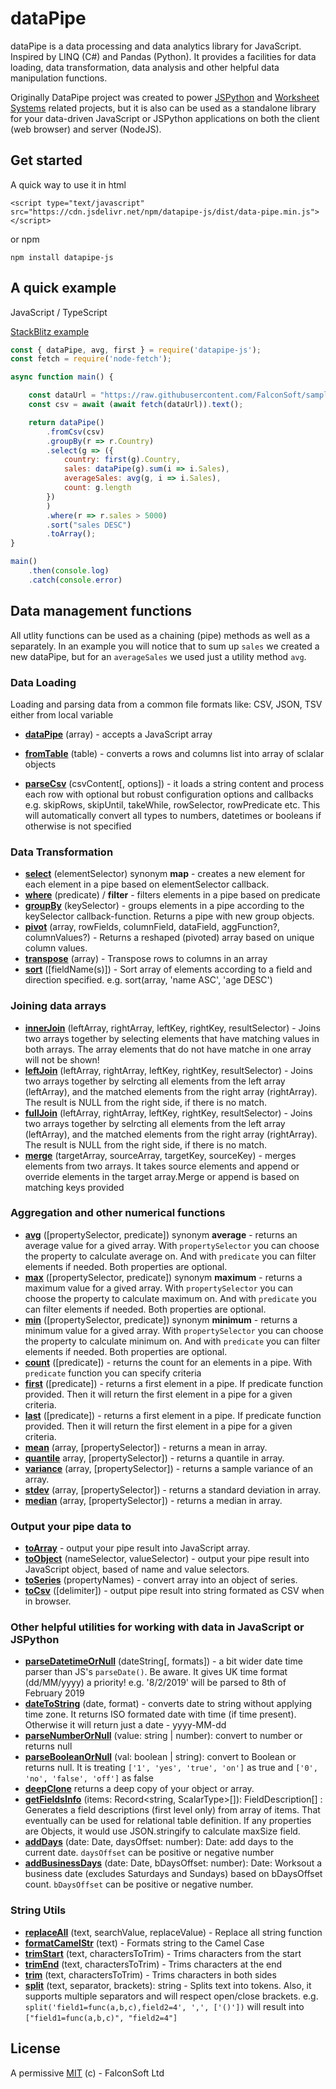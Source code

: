 # dataPipe

dataPipe is a data processing and data analytics library for JavaScript. Inspired by LINQ (C#) and Pandas (Python). It provides a facilities for data loading, data transformation, data analysis and other helpful data manipulation functions. 

Originally DataPipe project was created to power [JSPython](https://github.com/jspython-dev/jspython) and [Worksheet Systems](https://worksheet.systems) related projects, but it is also can be used as a standalone library for your data-driven JavaScript or JSPython applications on both the client (web browser) and server (NodeJS).

## Get started

A quick way to use it in html

```
<script type="text/javascript" src="https://cdn.jsdelivr.net/npm/datapipe-js/dist/data-pipe.min.js"></script>
```

or npm

```
npm install datapipe-js
```

## A quick example

JavaScript / TypeScript

[StackBlitz example](https://stackblitz.com/edit/datapipe-js-examples?file=index.js)

```js
const { dataPipe, avg, first } = require('datapipe-js');
const fetch = require('node-fetch');

async function main() {

    const dataUrl = "https://raw.githubusercontent.com/FalconSoft/sample-data/master/CSV/sample-testing-data-100.csv";
    const csv = await (await fetch(dataUrl)).text();

    return dataPipe()
        .fromCsv(csv)
        .groupBy(r => r.Country)
        .select(g => ({
            country: first(g).Country,
            sales: dataPipe(g).sum(i => i.Sales),
            averageSales: avg(g, i => i.Sales),
            count: g.length
        })
        )
        .where(r => r.sales > 5000)
        .sort("sales DESC")
        .toArray();
}

main()
    .then(console.log)
    .catch(console.error)
```

## Data management functions

All utlity functions can be used as a chaining (pipe) methods as well as a separately. In an example you will notice that to sum up `sales` we created a new dataPipe, but for an `averageSales` we used just a utility method `avg`. 

### Data Loading

Loading and parsing data from a common file formats like: CSV, JSON, TSV either from local variable

 - [**dataPipe**](https://www.datapipe-js.com/docs/datapipe#datapipe) (array) - accepts a JavaScript array
 
- [**fromTable**](https://www.datapipe-js.com/docs/datapipe-js-utils#fromtable) (table) - converts a rows and columns list into array of sclalar objects

 - [**parseCsv**](https://www.datapipe-js.com/docs/datapipe-js-utils#parsecsv) (csvContent[, options]) - it loads a string content and process each row with optional but robust configuration options and callbacks e.g. skipRows, skipUntil, takeWhile, rowSelector, rowPredicate etc. This will automatically convert all types to numbers, datetimes or booleans if otherwise is not specified

### Data Transformation

 - [**select**](https://www.datapipe-js.com/docs/datapipe-js-array#select) (elementSelector) synonym **map** - creates a new element for each element in a pipe based on elementSelector callback.
 - [**where**](https://www.datapipe-js.com/docs/datapipe-js-array#where) (predicate) / **filter** - filters elements in a pipe based on predicate
 - [**groupBy**](https://www.datapipe-js.com/docs/datapipe-js-array#groupby) (keySelector) - groups elements in a pipe according to the keySelector callback-function. Returns a pipe with new group objects.
 - [**pivot**](https://www.datapipe-js.com/docs/datapipe-js-array#pivot) (array, rowFields, columnField, dataField, aggFunction?, columnValues?) - Returns a reshaped (pivoted) array based on unique column values.
 - [**transpose**](https://www.datapipe-js.com/docs/datapipe-js-array#transpose) (array) - Transpose rows to columns in an array
 - [**sort**](https://www.datapipe-js.com/docs/datapipe-js-array#sort) ([fieldName(s)]) - Sort array of elements according to a field and direction specified. e.g. sort(array, 'name ASC', 'age DESC')

### Joining data arrays

 - [**innerJoin**](https://www.datapipe-js.com/docs/datapipe-js-array#innerjoin) (leftArray, rightArray, leftKey, rightKey, resultSelector) - Joins two arrays together by selecting elements that have matching values in both arrays. The array elements that do not have matche in one array will not be shown!
 - [**leftJoin**](https://www.datapipe-js.com/docs/datapipe-js-array#leftjoin) (leftArray, rightArray, leftKey, rightKey, resultSelector) - Joins two arrays together by selrcting all elements from the left array (leftArray), and the matched elements from the right array (rightArray). The result is NULL from the right side, if there is no match.
 - [**fullJoin**](https://www.datapipe-js.com/docs/datapipe-js-array#fulljoin) (leftArray, rightArray, leftKey, rightKey, resultSelector) - Joins two arrays together by selrcting all elements from the left array (leftArray), and the matched elements from the right array (rightArray). The result is NULL from the right side, if there is no match.
 - [**merge**](https://www.datapipe-js.com/docs/datapipe-js-array#merge) (targetArray, sourceArray, targetKey, sourceKey) - merges elements from two arrays. It takes source elements and append or override elements in the target array.Merge or append is based on matching keys provided


### Aggregation and other numerical functions

 - [**avg**](https://www.datapipe-js.com/docs/datapipe-js-array#avg) ([propertySelector, predicate]) synonym **average** - returns an average value for a gived array. With `propertySelector` you can choose the property to calculate average on. And with `predicate` you can filter elements if needed. Both properties are optional.
 - [**max**](https://www.datapipe-js.com/docs/datapipe-js-array#max) ([propertySelector, predicate]) synonym **maximum** - returns a maximum value for a gived array. With `propertySelector` you can choose the property to calculate maximum on. And with `predicate` you can filter elements if needed. Both properties are optional.
 - [**min**](https://www.datapipe-js.com/docs/datapipe-js-array#min) ([propertySelector, predicate]) synonym **minimum** - returns a minimum value for a gived array. With `propertySelector` you can choose the property to calculate minimum on. And with `predicate` you can filter elements if needed. Both properties are optional.
 - [**count**](https://www.datapipe-js.com/docs/datapipe-js-array#count) ([predicate]) - returns the count for an elements in a pipe. With `predicate` function you can specify criteria
 - [**first**](https://www.datapipe-js.com/docs/datapipe-js-array#first) ([predicate]) - returns a first element in a pipe. If predicate function provided. Then it will return the first element in a pipe for a given criteria.
 - [**last**](https://www.datapipe-js.com/docs/datapipe-js-array#last) ([predicate]) - returns a first element in a pipe. If predicate function provided. Then it will return the first element in a pipe for a given criteria.
 - [**mean**](https://www.datapipe-js.com/docs/datapipe-js-array#mean) (array, [propertySelector]) - returns a mean in array.
 - [**quantile**](https://www.datapipe-js.com/docs/datapipe-js-array#quantile) array, [propertySelector]) - returns a quantile in array.
 - [**variance**](https://www.datapipe-js.com/docs/datapipe-js-array#variance) (array, [propertySelector]) - returns a sample variance of an array.
 - [**stdev**](https://www.datapipe-js.com/docs/datapipe-js-array#stdev) (array, [propertySelector]) - returns a standard deviation in array.
 - [**median**](https://www.datapipe-js.com/docs/datapipe-js-array#median) (array, [propertySelector]) - returns a median in array.
 
### Output your pipe data to

 - [**toArray**](https://www.datapipe-js.com/docs/datapipe-js-utils#toarray) - output your pipe result into JavaScript array.
 - [**toObject**](https://www.datapipe-js.com/docs/datapipe-js-utils#toobject) (nameSelector, valueSelector) - output your pipe result into JavaScript object, based of name and value selectors.
 - [**toSeries**](https://www.datapipe-js.com/docs/datapipe-js-utils#toseries) (propertyNames) - convert array into an object of series.
 - [**toCsv**](https://www.datapipe-js.com/docs/datapipe-js-utils#tocsv) ([delimiter]) - output pipe result into string formated as CSV
when in browser.


### Other helpful utilities for working with data in JavaScript or JSPython
 - [**parseDatetimeOrNull**](https://www.datapipe-js.com/docs/datapipe-js-utils#parsedatetimeornull) (dateString[, formats]) - a bit wider date time parser than JS's `parseDate()`. Be aware. It gives UK time format (dd/MM/yyyy) a priority! e.g. '8/2/2019' will be parsed to 8th of February 2019
 - [**dateToString**](https://www.datapipe-js.com/docs/datapipe-js-utils#datetostring) (date, format) - converts date to string without applying time zone. It returns ISO formated date with time (if time present). Otherwise it will return just a date - yyyy-MM-dd
 - [**parseNumberOrNull**](https://www.datapipe-js.com/docs/datapipe-js-utils#parsenumberornull) (value: string | number): convert to number or returns null
 - [**parseBooleanOrNull**](https://www.datapipe-js.com/docs/datapipe-js-utils#parsebooleanornull) (val: boolean | string): convert to Boolean or returns null. It is treating `['1', 'yes', 'true', 'on']` as true and `['0', 'no', 'false', 'off']` as false 
 - [**deepClone**](https://www.datapipe-js.com/docs/datapipe-js-utils#deepclone) returns a deep copy of your object or array.
 - [**getFieldsInfo**](https://www.datapipe-js.com/docs/datapipe-js-utils#getfieldsinfo) (items: Record<string, ScalarType>[]): FieldDescription[] : Generates a field descriptions (first level only) from array of items. That eventually can be used for relational table definition. If any properties are Objects, it would use JSON.stringify to calculate maxSize field.
- [**addDays**](https://www.datapipe-js.com/docs/datapipe-js-utils#adddays) (date: Date, daysOffset: number): Date:  add days to the current date. `daysOffset` can be positive or negative number
- [**addBusinessDays**](https://www.datapipe-js.com/docs/datapipe-js-utils#addbusinessdays) (date: Date, bDaysOffset: number): Date:  Worksout a business date (excludes Saturdays and Sundays) based on bDaysOffset count. `bDaysOffset` can be positive or negative number.

### String Utils
 - [**replaceAll**](https://www.datapipe-js.com/docs/datapipe-js-string#replaceall) (text, searchValue, replaceValue) - Replace all string function
 - [**formatCamelStr**](https://www.datapipe-js.com/docs/datapipe-js-string#formatcamelstr) (text) - Formats string to the Camel Case
 - [**trimStart**](https://www.datapipe-js.com/docs/datapipe-js-string#trimstart) (text, charactersToTrim) - Trims characters from the start
 - [**trimEnd**](https://www.datapipe-js.com/docs/datapipe-js-string#trimend) (text, charactersToTrim) - Trims characters at the end
 - [**trim**](https://www.datapipe-js.com/docs/datapipe-js-string#trim) (text, charactersToTrim) - Trims characters in both sides
 - [**split**](https://www.datapipe-js.com/docs/datapipe-js-string#split) (text, separator, brackets): string - Splits text into tokens. Also, it supports multiple separators and will respect open/close brackets. e.g. `split('field1=func(a,b,c),field2=4', ',', ['()'])` will result into `["field1=func(a,b,c)", "field2=4"]`
 

## License
A permissive [MIT](https://github.com/FalconSoft/dataPipe/blob/master/LICENSE) (c) - FalconSoft Ltd

 

